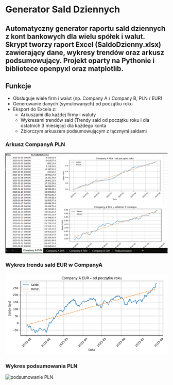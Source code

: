 # Generator Sald Dziennych

Automatyczny generator raportu sald dziennych z kont bankowych dla wielu spółek i walut. 
Skrypt tworzy raport Excel (SaldoDzienny.xlsx) zawierający dane, wykresy trendów oraz arkusz podsumowujący.
Projekt oparty na Pythonie i bibliotece openpyxl oraz matplotlib.
---

## Funkcje

- Obsługuje wiele firm i walut (np. Company A / Company B, PLN / EUR)
- Generowanie danych (symulowanych) od początku roku
- Eksport do Excela z:
  - Arkuszami dla każdej firmy i waluty
  - Wykresami trendów sald (Trendy sald od początku roku i dla ostatnich 3 miesięcy) dla każdego konta
  - Zbiorczym arkuszem podsumowującym z łącznymi saldami

### Arkusz CompanyA PLN

![ARKUSZ COMPANY A PLN](images/company%20A%20PLN.png)

### Wykres trendu sald EUR w CompanyA

![Saldo EUR](images/wykres%20A%20EUR.png)

### Wykres podsumowania PLN

![podsumowanie PLN](images/podsumowanmie%20PLN.png)